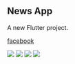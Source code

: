 ## News App

A new Flutter project.

[facebook](https://www.facebook.com/ashraf.esam.7146)
<div>
<img src="https://github.com/Ashraf50/NewsApp/assets/121103042/78d56f75-13b2-442b-b83d-24be0f147dbf" wiidth="100">
<img src="https://github.com/Ashraf50/NewsApp/assets/121103042/f18b4c3c-eae7-436d-bc2f-753a26ea13e5">
<img src="https://github.com/Ashraf50/NewsApp/assets/121103042/a4529a37-257a-44da-a7dd-5853a910dc45">
<img src="https://github.com/Ashraf50/NewsApp/assets/121103042/1d643039-4cd2-457b-a835-3882f38bbb10">
</div>




